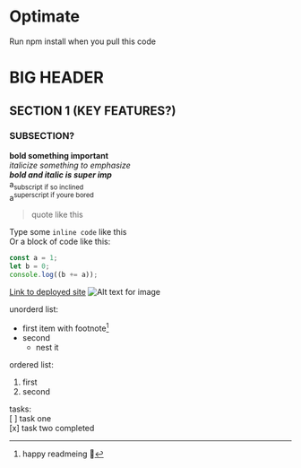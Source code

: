 # Optimate

Run npm install when you pull this code

# BIG HEADER

## SECTION 1 (KEY FEATURES?)

### SUBSECTION?

**bold something important**  
_italicize something to emphasize_  
**_bold and italic is super imp_**  
a<sub>subscript if so inclined</sub>  
a<sup>superscript if youre bored</sup>  

> quote like this

Type some `inline code` like this  
Or a block of code like this:

```js
const a = 1;
let b = 0;
console.log((b += a));
```

[Link to deployed site](https://www.linkedin.com)
![Alt text for image](https://myoctocat.com/assets/images/base-octocat.svg)

unorderd list:

-   first item with footnote[^1]
-   second
    -   nest it

ordered list:

1. first
2. second

tasks:  
[ ] task one  
[x] task two completed

[^1]: happy readmeing 🐙
